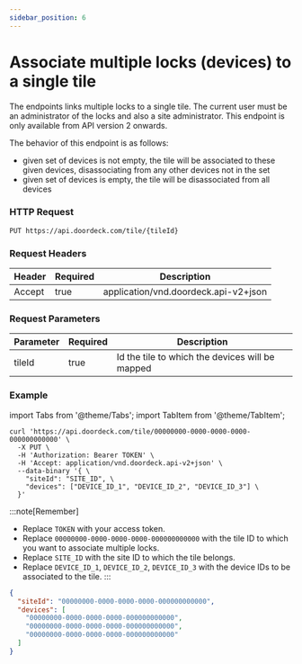 ```yaml
---
sidebar_position: 6
---
```


# Associate multiple locks (devices) to a single tile

The endpoints links multiple locks to a single tile. The current user must be an administrator of the locks and also a site administrator.
This endpoint is only available from API version 2 onwards.

The behavior of this endpoint is as follows:
- given set of devices is not empty, the tile will be associated to these given devices, disassociating from any other devices not in the set
- given set of devices is empty, the tile will be disassociated from all devices

### HTTP Request

`PUT https://api.doordeck.com/tile/{tileId}`

### Request Headers

| Header | Required | Description                          |
|--------|----------|--------------------------------------|
| Accept | true     | application/vnd.doordeck.api-v2+json |

### Request Parameters

| Parameter | Required | Description                                     |
|-----------| -------- |-------------------------------------------------|
| tileId    | true     | Id the tile to which the devices will be mapped |

### Example

import Tabs from '@theme/Tabs';
import TabItem from '@theme/TabItem';

<Tabs>
<TabItem value="request" label="Request">

```shell showLineNumbers title="CURL"
curl 'https://api.doordeck.com/tile/00000000-0000-0000-0000-000000000000' \
  -X PUT \
  -H 'Authorization: Bearer TOKEN' \
  -H 'Accept: application/vnd.doordeck.api-v2+json' \
  --data-binary '{ \
    "siteId": "SITE_ID", \
    "devices": ["DEVICE_ID_1", "DEVICE_ID_2", "DEVICE_ID_3"] \
  }'
```

:::note[Remember]
* Replace `TOKEN` with your access token.
* Replace `00000000-0000-0000-0000-000000000000` with the tile ID to which you want to associate multiple locks.
* Replace `SITE_ID` with the site ID to which the tile belongs.
* Replace `DEVICE_ID_1`, `DEVICE_ID_2`, `DEVICE_ID_3` with the device IDs to be associated to the tile.
:::

</TabItem>
<TabItem value="response" label="Response">

```json showLineNumbers title="JSON"
{
  "siteId": "00000000-0000-0000-0000-000000000000",
  "devices": [
    "00000000-0000-0000-0000-000000000000",
    "00000000-0000-0000-0000-000000000000",
    "00000000-0000-0000-0000-000000000000"
  ]
}
```

</TabItem>
</Tabs>

